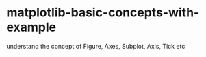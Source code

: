 # matplotlib-basic-concepts-with-example
understand the concept of Figure, Axes, Subplot, Axis, Tick etc

